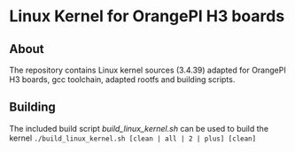 Linux Kernel for OrangePI H3 boards
===================================

About
-----

The repository contains Linux kernel sources (3.4.39) adapted for OrangePI H3 boards, gcc toolchain, adapted rootfs and building scripts.

Building
--------

The included build script *build_linux_kernel.sh* can be used to build the kernel
`./build_linux_kernel.sh [clean | all | 2 | plus] [clean]`

